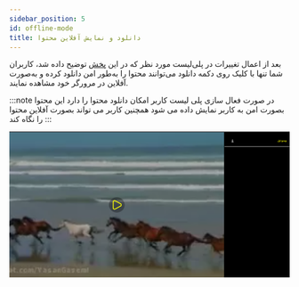 ```yaml
---
sidebar_position: 5
id: offline-mode
title: دانلود و نمایش آفلاین محتوا
---
```


بعد از اعمال تغییرات در پلی‌لیست مورد نظر که در این [پخش](./playlist.md) توضیح داده شد، کاربران شما تنها با کلیک روی
دکمه دانلود می‌توانند محتوا را به‌طور امن دانلود کرده و به‌صورت آفلاین در مرورگر خود مشاهده نمایند.

:::note
در صورت فعال سازی پلی لیست کاربر امکان دانلود محتوا را دارد این محتوا بصورت امن به کاربر نمایش داده می شود همچنین کاربر
می تواند بصورت آفلاین محتوا را نگاه کند
:::

![Image](./img/11.png)